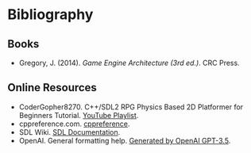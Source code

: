 # Bibliography

## Books

- Gregory, J. (2014). *Game Engine Architecture (3rd ed.)*. CRC Press.

## Online Resources

- CoderGopher8270. C++/SDL2 RPG Physics Based 2D Platformer for Beginners Tutorial. [YouTube Playlist](https://www.youtube.com/playlist?list=PL2RPjWnJduNmXHRYwdtublIPdlqocBoLS).
- cppreference.com. [cppreference](https://en.cppreference.com/w/).
- SDL Wiki. [SDL Documentation](https://wiki.libsdl.org/).
- OpenAI. General formatting help. [Generated by OpenAI GPT-3.5](https://www.openai.com/gpt).